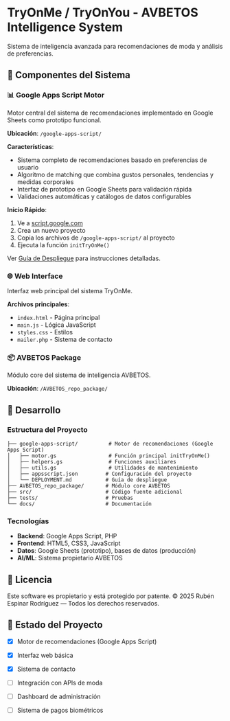 # TryOnMe / TryOnYou - AVBETOS Intelligence System

Sistema de inteligencia avanzada para recomendaciones de moda y análisis de preferencias.

## 🚀 Componentes del Sistema

### 📊 Google Apps Script Motor
Motor central del sistema de recomendaciones implementado en Google Sheets como prototipo funcional.

**Ubicación**: `/google-apps-script/`

**Características**:
- Sistema completo de recomendaciones basado en preferencias de usuario
- Algoritmo de matching que combina gustos personales, tendencias y medidas corporales
- Interfaz de prototipo en Google Sheets para validación rápida
- Validaciones automáticas y catálogos de datos configurables

**Inicio Rápido**:
1. Ve a [script.google.com](https://script.google.com)
2. Crea un nuevo proyecto
3. Copia los archivos de `/google-apps-script/` al proyecto
4. Ejecuta la función `initTryOnMe()`

Ver [Guía de Despliegue](./google-apps-script/DEPLOYMENT.md) para instrucciones detalladas.

### 🌐 Web Interface
Interfaz web principal del sistema TryOnMe.

**Archivos principales**:
- `index.html` - Página principal
- `main.js` - Lógica JavaScript
- `styles.css` - Estilos
- `mailer.php` - Sistema de contacto

### 📦 AVBETOS Package
Módulo core del sistema de inteligencia AVBETOS.

**Ubicación**: `/AVBETOS_repo_package/`

## 🔧 Desarrollo

### Estructura del Proyecto
```
├── google-apps-script/          # Motor de recomendaciones (Google Apps Script)
│   ├── motor.gs                 # Función principal initTryOnMe()
│   ├── helpers.gs               # Funciones auxiliares
│   ├── utils.gs                 # Utilidades de mantenimiento
│   ├── appsscript.json         # Configuración del proyecto
│   └── DEPLOYMENT.md           # Guía de despliegue
├── AVBETOS_repo_package/       # Módulo core AVBETOS
├── src/                        # Código fuente adicional
├── tests/                      # Pruebas
└── docs/                       # Documentación
```

### Tecnologías
- **Backend**: Google Apps Script, PHP
- **Frontend**: HTML5, CSS3, JavaScript
- **Datos**: Google Sheets (prototipo), bases de datos (producción)
- **AI/ML**: Sistema propietario AVBETOS

## 📝 Licencia

Este software es propietario y está protegido por patente.
© 2025 Rubén Espinar Rodríguez — Todos los derechos reservados.

## 🎯 Estado del Proyecto

- [x] Motor de recomendaciones (Google Apps Script)
- [x] Interfaz web básica
- [x] Sistema de contacto
- [ ] Integración con APIs de moda
- [ ] Dashboard de administración
- [ ] Sistema de pagos biométricos

